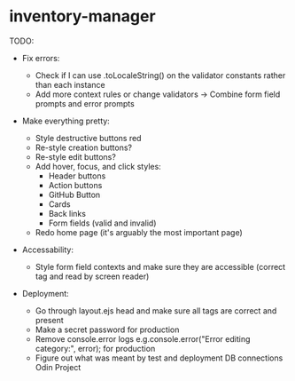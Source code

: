 # inventory-manager

TODO:

- Fix errors:

  - Check if I can use .toLocaleString() on the validator constants rather than each instance
  - Add more context rules or change validators -> Combine form field prompts and error prompts

- Make everything pretty:

  - Style destructive buttons red
  - Re-style creation buttons?
  - Re-style edit buttons?
  - Add hover, focus, and click styles:
    - Header buttons
    - Action buttons
    - GitHub Button
    - Cards
    - Back links
    - Form fields (valid and invalid)
  - Redo home page (it's arguably the most important page)

- Accessability:

  - Style form field contexts and make sure they are accessible (correct tag and read by screen reader)

- Deployment:

  - Go through layout.ejs head and make sure all tags are correct and present
  - Make a secret password for production
  - Remove console.error logs e.g.console.error("Error editing category:", error); for production
  - Figure out what was meant by test and deployment DB connections Odin Project
